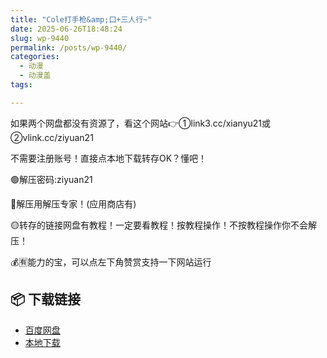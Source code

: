 ```yaml
---
title: "Cole打手枪&amp;口+三人行~"
date: 2025-06-26T18:48:24
slug: wp-9440
permalink: /posts/wp-9440/
categories:
  - 动漫
  - 动漫盖
tags:

---
```


如果两个网盘都没有资源了，看这个网站👉①link3.cc/xianyu21或②vlink.cc/ziyuan21

不需要注册账号！直接点本地下载转存OK？懂吧！

🟢解压密码:ziyuan21

🔵解压用解压专家！(应用商店有)

🟡转存的链接网盘有教程！一定要看教程！按教程操作！不按教程操作你不会解压！

💰🈶能力的宝，可以点左下角赞赏支持一下网站运行

## 📦 下载链接
- [百度网盘](https://blziyuan21.com/pay-download/9440?key=24224dda26&down_id=0)
- [本地下载](https://blziyuan21.com/pay-download/9440?key=24224dda26&down_id=1)

